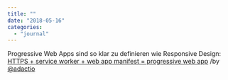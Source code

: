 ```yaml
---
title: ""
date: "2018-05-16"
categories: 
  - "journal"
---
```


Progressive Web Apps sind so klar zu definieren wie Responsive Design: [HTTPS + service worker + web app manifest = progressive web app](https://adactio-com.cdn.ampproject.org/c/s/adactio.com/journal/13884/amp) /by [@adactio](https://micro.blog/adactio)
